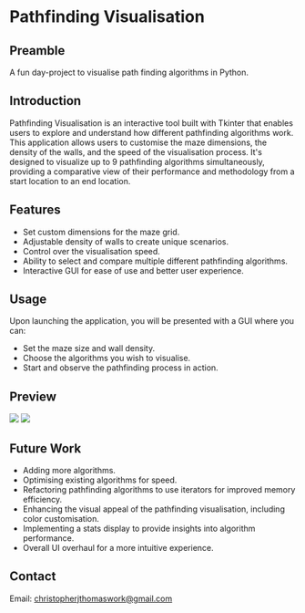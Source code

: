 # Pathfinding Visualisation

## Preamble
A fun day-project to visualise path finding algorithms in Python.

## Introduction
Pathfinding Visualisation is an interactive tool built with Tkinter that enables users to explore and understand how different pathfinding algorithms work. This application allows users to customise the maze dimensions, the density of the walls, and the speed of the visualisation process. It's designed to visualize up to 9 pathfinding algorithms simultaneously, providing a comparative view of their performance and methodology from a start location to an end location.

## Features
- Set custom dimensions for the maze grid.
- Adjustable density of walls to create unique scenarios.
- Control over the visualisation speed.
- Ability to select and compare multiple different pathfinding algorithms.
- Interactive GUI for ease of use and better user experience.

## Usage
Upon launching the application, you will be presented with a GUI where you can:
- Set the maze size and wall density.
- Choose the algorithms you wish to visualise.
- Start and observe the pathfinding process in action.

## Preview
![](reademe_images/pathfinding_visualization.gif)
![](reademe_images/pathfinding_visualization_1.gif)

## Future Work
- Adding more algorithms.
- Optimising existing algorithms for speed.
- Refactoring pathfinding algorithms to use iterators for improved memory efficiency.
- Enhancing the visual appeal of the pathfinding visualisation, including color customisation.
- Implementing a stats display to provide insights into algorithm performance.
- Overall UI overhaul for a more intuitive experience.

## Contact
Email: christopherjthomaswork@gmail.com

